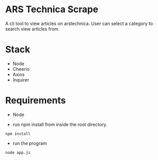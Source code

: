 # ARS Technica Scrape

A cli tool to view articles on arstechnica. User can select a category to search view articles from.



# Stack

- Node
- Cheerio
- Axios
- Inquirer

# Requirements

- Node



- run npm install from inside the root directory.

```
npm install
```

- run the program

```
node app.js
```
